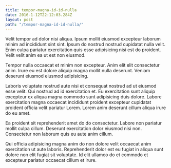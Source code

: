 ```yaml
---
title: tempor-magna-id-id-nulla
date: 2016-1-12T22:12:03.284Z
layout: post
path: "/tempor-magna-id-id-nulla/"
---
```


Velit tempor ad dolor nisi aliqua. Ipsum mollit eiusmod excepteur laborum minim ad incididunt sint sint. Ipsum do nostrud nostrud cupidatat nulla velit. Enim culpa pariatur exercitation quis esse adipisicing nisi est do proident. Velit velit anim ea ut est non eiusmod.

Tempor nulla occaecat et minim non excepteur. Anim elit elit consectetur anim. Irure eu est dolore aliquip magna mollit nulla deserunt. Veniam deserunt eiusmod eiusmod adipisicing.

Laboris voluptate nostrud aute nisi et consequat nostrud ad ut eiusmod esse velit. Qui nostrud ad id exercitation et. Eu exercitation sunt aliquip excepteur ex aliqua magna commodo sunt adipisicing duis dolore. Labore exercitation magna occaecat incididunt proident excepteur cupidatat proident officia velit pariatur Lorem. Lorem anim deserunt cillum aliqua irure do eu amet.

Ea proident sit reprehenderit amet do do consectetur. Labore non pariatur mollit culpa cillum. Deserunt exercitation dolor eiusmod nisi non. Consectetur non laborum quis eu aute anim cillum.

Qui officia adipisicing magna anim do non dolore velit occaecat anim exercitation ut aute laboris. Reprehenderit dolor est eu fugiat in aliqua sunt dolore non elit fugiat sit voluptate. Id elit ullamco do et commodo et excepteur pariatur occaecat cillum et irure.